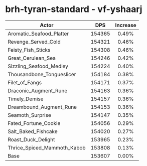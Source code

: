 # brh-tyran-standard - vf-yshaarj
| Actor | DPS | Increase |
|---|:---:|:---:|
|Aromatic_Seafood_Platter|154365|0.49%|
|Revenge_Served_Cold|154321|0.46%|
|Feisty_Fish_Sticks|154308|0.46%|
|Great_Cerulean_Sea|154246|0.42%|
|Sizzling_Seafood_Medley|154224|0.40%|
|Thousandbone_Tongueslicer|154184|0.38%|
|Filet_of_Fangs|154171|0.37%|
|Draconic_Augment_Rune|154163|0.36%|
|Timely_Demise|154157|0.36%|
|Dreambound_Augment_Rune|154153|0.36%|
|Seamoth_Surprise|154147|0.35%|
|Fated_Fortune_Cookie|154056|0.29%|
|Salt_Baked_Fishcake|154020|0.27%|
|Roast_Duck_Delight|153965|0.23%|
|Thrice_Spiced_Mammoth_Kabob|153808|0.13%|
|Base|153607|0.00%|
